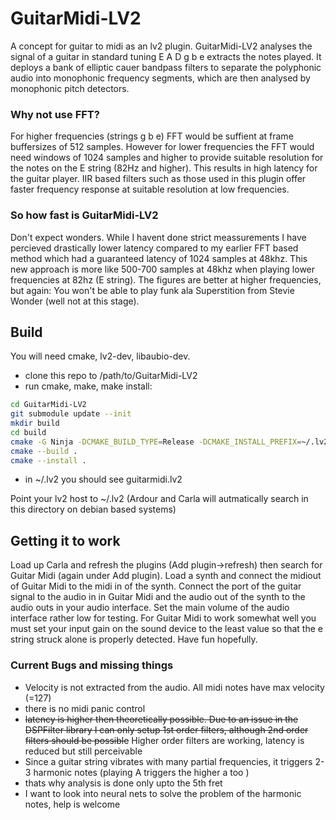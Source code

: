 # GuitarMidi-LV2
A concept for guitar to midi as an lv2 plugin. GuitarMidi-LV2 analyses the signal of a guitar in standard tuning E A D g b e extracts the notes played.
It deploys a bank of elliptic cauer bandpass filters to separate the polyphonic audio into monophonic frequency segments, which are then analysed by monophonic pitch detectors.
### Why not use FFT?
For higher frequencies (strings g b e) FFT would be suffient at frame buffersizes of 512 samples. However for lower frequencies the FFT would need windows of 1024 samples and higher to provide suitable resolution for the notes on the E string (82Hz and higher). This results in high latency for the guitar player.
IIR based filters such as those used in this plugin offer faster frequency response at suitable resolution at low frequencies.

### So how fast is GuitarMidi-LV2
Don't expect wonders. While I havent done strict meassurements I have percieved drastically lower latency compared to my earlier FFT based method which had a guaranteed latency of 1024 samples at 48khz. This new approach is more like 500-700 samples at 48khz when playing lower frequencies at 82hz (E string). The figures are better at higher frequencies, but again: You won't be able to play funk ala Superstition from Stevie Wonder (well not at this stage).

## Build
You will need cmake, lv2-dev, libaubio-dev.
* clone this repo to /path/to/GuitarMidi-LV2
* run cmake, make, make install:
```bash
cd GuitarMidi-LV2
git submodule update --init
mkdir build
cd build
cmake -G Ninja -DCMAKE_BUILD_TYPE=Release -DCMAKE_INSTALL_PREFIX=~/.lv2 ..
cmake --build .
cmake --install .
```
* in ~/.lv2 you should see guitarmidi.lv2

Point your lv2 host to ~/.lv2 (Ardour and Carla will autmatically search in this directory on debian based systems)

## Getting it to work
Load up Carla  and refresh the plugins (Add plugin->refresh) then search for Guitar Midi (again under Add plugin).
Load a synth and connect the midiout of Guitar Midi to the midi in of the synth. Connect the port of the guitar signal to the audio in in Guitar Midi and 
the audio out of the synth to the audio outs in your audio interface.
Set the main volume of the audio interface rather low for testing.
For Guitar Midi to work somewhat well you must set your input gain on the sound device to the least value so that the e string struck alone is properly detected.
Have fun hopefully.

### Current Bugs and missing things
* Velocity is not extracted from the audio. All midi notes have max velocity (=127)
* there is no midi panic control
* ~~latency is higher then theoretically possible. Due to an issue in the DSPFilter library I can only setup 1st order filters, although 2nd order filters
    should be possible~~ Higher order filters are working, latency is reduced but still perceivable
* Since a guitar string vibrates with many partial frequencies, it triggers 2-3 harmonic notes (playing A triggers the higher a too )
* thats why analysis is done only upto the 5th fret
* I want to look into neural nets to solve the problem of the harmonic notes, help is welcome

